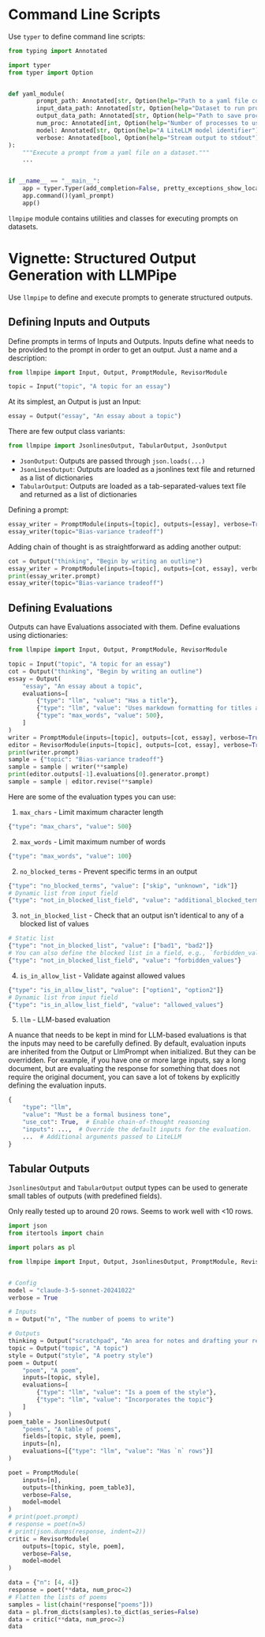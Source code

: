 # Command Line Scripts

Use `typer` to define command line scripts:

```python
from typing import Annotated

import typer
from typer import Option


def yaml_module(
        prompt_path: Annotated[str, Option(help="Path to a yaml file containing the prompt configuration")] = None,
        input_data_path: Annotated[str, Option(help="Dataset to run prompt on")] = None,
        output_data_path: Annotated[str, Option(help="Path to save processed dataset")] = None,
        num_proc: Annotated[int, Option(help="Number of processes to use is dataset mode")] = 1,
        model: Annotated[str, Option(help="A LiteLLM model identifier")] = "claude-3-5-sonnet-20241022",
        verbose: Annotated[bool, Option(help="Stream output to stdout")] = False
):
    """Execute a prompt from a yaml file on a dataset."""
    ...


if __name__ == "__main__":
    app = typer.Typer(add_completion=False, pretty_exceptions_show_locals = False)
    app.command()(yaml_prompt)
    app()
```

`llmpipe` module contains utilities and classes for executing prompts on datasets.


# Vignette: Structured Output Generation with LLMPipe

Use `llmpipe` to define and execute prompts to generate structured outputs.

## Defining Inputs and Outputs

Define prompts in terms of Inputs and Outputs. Inputs define what needs to be provided to the prompt in order to get an output. Just a name and a description:

```python
from llmpipe import Input, Output, PromptModule, RevisorModule

topic = Input("topic", "A topic for an essay")
```

At its simplest, an Output is just an Input:

```python
essay = Output("essay", "An essay about a topic")
```

There are few output class variants:

```python
from llmpipe import JsonlinesOutput, TabularOutput, JsonOutput
```

- `JsonOutput`: Outputs are passed through `json.loads(...)`
- `JsonLinesOutput`: Outputs are loaded as a jsonlines text file and returned as a list of dictionaries
- `TabularOutput`: Outputs are loaded as a tab-separated-values text file and returned as a list of dictionaries

Defining a prompt:

```python
essay_writer = PromptModule(inputs=[topic], outputs=[essay], verbose=True)
essay_writer(topic="Bias-variance tradeoff")
```

Adding chain of thought is as straightforward as adding another output:

```python
cot = Output("thinking", "Begin by writing an outline")
essay_writer = PromptModule(inputs=[topic], outputs=[cot, essay], verbose=True)
print(essay_writer.prompt)
essay_writer(topic="Bias-variance tradeoff")
```

## Defining Evaluations

Outputs can have Evaluations associated with them. Define evaluations using dictionaries:

```python
from llmpipe import Input, Output, PromptModule, RevisorModule

topic = Input("topic", "A topic for an essay")
cot = Output("thinking", "Begin by writing an outline")
essay = Output(
    "essay", "An essay about a topic",
    evaluations=[
        {"type": "llm", "value": "Has a title"},
        {"type": "llm", "value": "Uses markdown formatting for titles and headers"},
        {"type": "max_words", "value": 500},
    ]
)
writer = PromptModule(inputs=[topic], outputs=[cot, essay], verbose=True)
editor = RevisorModule(inputs=[topic], outputs=[cot, essay], verbose=True)
print(writer.prompt)
sample = {"topic": "Bias-variance tradeoff"}
sample = sample | writer(**sample)
print(editor.outputs[-1].evaluations[0].generator.prompt)
sample = sample | editor.revise(**sample)
```

Here are some of the evaluation types you can use:

1. `max_chars` - Limit maximum character length

```python
{"type": "max_chars", "value": 500}
```

2. `max_words` - Limit maximum number of words

```python
{"type": "max_words", "value": 100}
```

2. `no_blocked_terms` - Prevent specific terms in an output

```python
{"type": "no_blocked_terms", "value": ["skip", "unknown", "idk"]}
# Dynamic list from input field
{"type": "not_in_blocked_list_field", "value": "additional_blocked_terms"}
```

3. `not_in_blocked_list` - Check that an output isn't identical to any of a blocked list of values

```python
# Static list
{"type": "not_in_blocked_list", "value": ["bad1", "bad2"]}
# You can also define the blocked list in a field, e.g., `forbidden_values`.
{"type": "not_in_blocked_list_field", "value": "forbidden_values"}
```

4. `is_in_allow_list` - Validate against allowed values

```python
{"type": "is_in_allow_list", "value": ["option1", "option2"]}
# Dynamic list from input field
{"type": "is_in_allow_list_field", "value": "allowed_values"}
```

5. `llm` - LLM-based evaluation

A nuance that needs to be kept in mind for LLM-based evaluations is that the inputs may need to be carefully defined. By default, evaluation inputs are inherited from the Output or LlmPrompt when initialized. But they can be overridden. For example, if you have one or more large inputs, say a long document, but are evaluating the response for something that does not require the original document, you can save a lot of tokens by explicitly defining the evaluation inputs.

```python
{
    "type": "llm",
    "value": "Must be a formal business tone",
    "use_cot": True,  # Enable chain-of-thought reasoning
    "inputs": ...,  # Override the default inputs for the evaluation.
    ...  # Additional arguments passed to LiteLLM
}
```

## Tabular Outputs

`JsonlinesOutput` and `TabularOutput` output types can be used to generate small tables of outputs (with predefined fields). 

Only really tested up to around 20 rows. Seems to work well with <10 rows.

```python
import json
from itertools import chain

import polars as pl

from llmpipe import Input, Output, JsonlinesOutput, PromptModule, RevisorModule


# Config
model = "claude-3-5-sonnet-20241022"
verbose = True

# Inputs
n = Output("n", "The number of poems to write")

# Outputs
thinking = Output("scratchpad", "An area for notes and drafting your responses")
topic = Output("topic", "A topic")
style = Output("style", "A poetry style")
poem = Output(
    "poem", "A poem",
    inputs=[topic, style],
    evaluations=[
        {"type": "llm", "value": "Is a poem of the style"},
        {"type": "llm", "value": "Incorporates the topic"}
    ]
)
poem_table = JsonlinesOutput(
    "poems", "A table of poems",
    fields=[topic, style, poem],
    inputs=[n],
    evaluations=[{"type": "llm", "value": "Has `n` rows"}]
)

poet = PromptModule(
    inputs=[n],
    outputs=[thinking, poem_table3],
    verbose=False,
    model=model
)
# print(poet.prompt)
# response = poet(n=5)
# print(json.dumps(response, indent=2))
critic = RevisorModule(
    outputs=[topic, style, poem],
    verbose=False,
    model=model
)

data = {"n": [4, 4]}
response = poet(**data, num_proc=2)
# Flatten the lists of poems
samples = list(chain(*response["poems"]))
data = pl.from_dicts(samples).to_dict(as_series=False)
data = critic(**data, num_proc=2)
data
```
